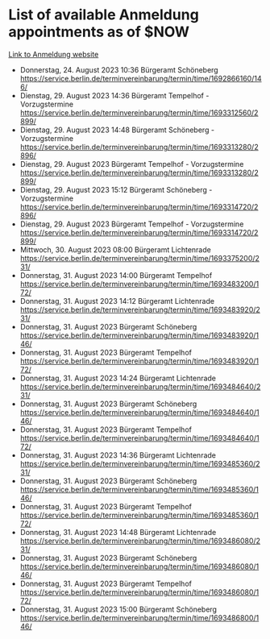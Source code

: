 # List of available Anmeldung appointments as of $NOW
[Link to Anmeldung website](https://service.berlin.de/terminvereinbarung/termin/tag.php?termin=1&anliegen[]=120686&dienstleisterlist=122210,122217,327316,122219,327312,122227,327314,122231,327346,122243,327348,122254,122252,329742,122260,329745,122262,329748,122271,327278,122273,327274,122277,327276,330436,122280,327294,122282,327290,122284,327292,122291,327270,122285,327266,122286,327264,122296,327268,150230,329760,122297,327286,122294,327284,122312,329763,122314,329775,122304,327330,122311,327334,122309,327332,317869,122281,327352,122279,329772,122283,122276,327324,122274,327326,122267,329766,122246,327318,122251,327320,122257,327322,122208,327298,122226,327300&herkunft=http%3A%2F%2Fservice.berlin.de%2Fdienstleistung%2F120686%2F)
- Donnerstag, 24. August 2023 10:36 Bürgeramt Schöneberg https://service.berlin.de/terminvereinbarung/termin/time/1692866160/146/
- Dienstag, 29. August 2023 14:36 Bürgeramt Tempelhof - Vorzugstermine https://service.berlin.de/terminvereinbarung/termin/time/1693312560/2899/
- Dienstag, 29. August 2023 14:48 Bürgeramt Schöneberg - Vorzugstermine https://service.berlin.de/terminvereinbarung/termin/time/1693313280/2896/
- Dienstag, 29. August 2023  Bürgeramt Tempelhof - Vorzugstermine https://service.berlin.de/terminvereinbarung/termin/time/1693313280/2899/
- Dienstag, 29. August 2023 15:12 Bürgeramt Schöneberg - Vorzugstermine https://service.berlin.de/terminvereinbarung/termin/time/1693314720/2896/
- Dienstag, 29. August 2023  Bürgeramt Tempelhof - Vorzugstermine https://service.berlin.de/terminvereinbarung/termin/time/1693314720/2899/
- Mittwoch, 30. August 2023 08:00 Bürgeramt Lichtenrade https://service.berlin.de/terminvereinbarung/termin/time/1693375200/231/
- Donnerstag, 31. August 2023 14:00 Bürgeramt Tempelhof https://service.berlin.de/terminvereinbarung/termin/time/1693483200/172/
- Donnerstag, 31. August 2023 14:12 Bürgeramt Lichtenrade https://service.berlin.de/terminvereinbarung/termin/time/1693483920/231/
- Donnerstag, 31. August 2023  Bürgeramt Schöneberg https://service.berlin.de/terminvereinbarung/termin/time/1693483920/146/
- Donnerstag, 31. August 2023  Bürgeramt Tempelhof https://service.berlin.de/terminvereinbarung/termin/time/1693483920/172/
- Donnerstag, 31. August 2023 14:24 Bürgeramt Lichtenrade https://service.berlin.de/terminvereinbarung/termin/time/1693484640/231/
- Donnerstag, 31. August 2023  Bürgeramt Schöneberg https://service.berlin.de/terminvereinbarung/termin/time/1693484640/146/
- Donnerstag, 31. August 2023  Bürgeramt Tempelhof https://service.berlin.de/terminvereinbarung/termin/time/1693484640/172/
- Donnerstag, 31. August 2023 14:36 Bürgeramt Lichtenrade https://service.berlin.de/terminvereinbarung/termin/time/1693485360/231/
- Donnerstag, 31. August 2023  Bürgeramt Schöneberg https://service.berlin.de/terminvereinbarung/termin/time/1693485360/146/
- Donnerstag, 31. August 2023  Bürgeramt Tempelhof https://service.berlin.de/terminvereinbarung/termin/time/1693485360/172/
- Donnerstag, 31. August 2023 14:48 Bürgeramt Lichtenrade https://service.berlin.de/terminvereinbarung/termin/time/1693486080/231/
- Donnerstag, 31. August 2023  Bürgeramt Schöneberg https://service.berlin.de/terminvereinbarung/termin/time/1693486080/146/
- Donnerstag, 31. August 2023  Bürgeramt Tempelhof https://service.berlin.de/terminvereinbarung/termin/time/1693486080/172/
- Donnerstag, 31. August 2023 15:00 Bürgeramt Schöneberg https://service.berlin.de/terminvereinbarung/termin/time/1693486800/146/
